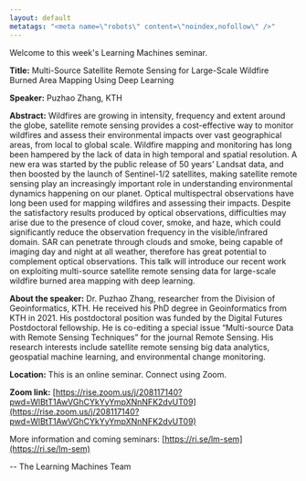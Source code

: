 ```yaml
---
layout: default
metatags: "<meta name=\"robots\" content=\"noindex,nofollow\" />"
---
```

Welcome to this week's Learning Machines seminar.

**Title:** Multi-Source Satellite Remote Sensing for Large-Scale Wildfire Burned Area Mapping Using Deep Learning

**Speaker:** Puzhao Zhang, KTH

**Abstract:** Wildfires are growing in intensity, frequency and extent around the globe, satellite remote sensing provides a cost-effective way to monitor wildfires and assess their environmental impacts over vast geographical areas, from local to global scale. Wildfire mapping and monitoring has long been hampered by the lack of data in high temporal and spatial resolution. A new era was started by the public release of 50 years’ Landsat data, and then boosted by the launch of Sentinel-1/2 satellites, making satellite remote sensing play an increasingly important role in understanding environmental dynamics happening on our planet. Optical multispectral observations have long been used for mapping wildfires and assessing their impacts. Despite the satisfactory results produced by optical observations, difficulties may arise due to the presence of cloud cover, smoke, and haze, which could significantly reduce the observation frequency in the visible/infrared domain. SAR can penetrate through clouds and smoke, being capable of imaging day and night at all weather, therefore has great potential to complement optical observations. This talk will introduce our recent work on exploiting multi-source satellite remote sensing data for large-scale wildfire burned area mapping with deep learning.

**About the speaker:** Dr. Puzhao Zhang, researcher from the Division of Geoinformatics, KTH. He received his PhD degree in Geoinformatics from KTH in 2021. His postdoctoral position was funded by the Digital Futures Postdoctoral fellowship. He is co-editing a special issue “Multi-source Data with Remote Sensing Techniques” for the journal Remote Sensing. His research interests include satellite remote sensing big data analytics, geospatial machine learning, and environmental change monitoring.

**Location:** This is an online seminar. Connect using Zoom.

**Zoom link:** [https://rise.zoom.us/j/208117140?pwd=WlBtT1AwVGhCYkYyYmpXNnNFK2dvUT09](https://rise.zoom.us/j/208117140?pwd=WlBtT1AwVGhCYkYyYmpXNnNFK2dvUT09)


More information and coming seminars: [https://ri.se/lm-sem](https://ri.se/lm-sem)

-- The Learning Machines Team

